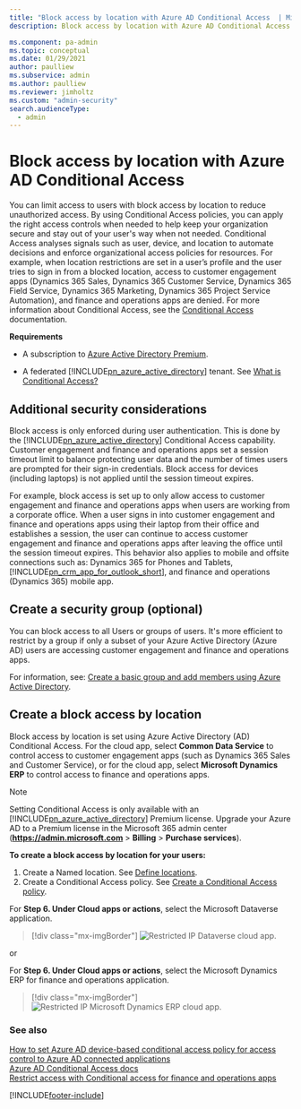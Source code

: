 ```yaml
---
title: "Block access by location with Azure AD Conditional Access  | MicrosoftDocs"
description: Block access by location with Azure AD Conditional Access

ms.component: pa-admin
ms.topic: conceptual
ms.date: 01/29/2021
author: paulliew
ms.subservice: admin
ms.author: paulliew
ms.reviewer: jimholtz
ms.custom: "admin-security"
search.audienceType: 
  - admin
---
```

# Block access by location with Azure AD Conditional Access

You can limit access to users with block access by location to reduce unauthorized access. By using Conditional Access policies, you can apply the right access controls when needed to help keep your organization secure and stay out of your user's way when not needed. Conditional Access analyses signals such as user, device, and location to automate decisions and enforce organizational access policies for resources. For example, when location restrictions are set in a user’s profile and the user tries to sign in from a blocked location, access to customer engagement apps (Dynamics 365 Sales, Dynamics 365 Customer Service, Dynamics 365 Field Service, Dynamics 365 Marketing, Dynamics 365 Project Service Automation), and finance and operations apps are denied. For more information about Conditional Access, see the [Conditional Access](/azure/active-directory/conditional-access/) documentation.

**Requirements**  
  
- A subscription to [Azure Active Directory Premium](https://www.microsoft.com/security/business/identity-access-management/azure-active-directory).  
  
- A federated [!INCLUDE[pn_azure_active_directory](../includes/pn-azure-active-directory.md)] tenant. See [What is Conditional Access?](/azure/active-directory/conditional-access/overview)

## Additional security considerations  
Block access is only enforced during user authentication.  This is done by the [!INCLUDE[pn_azure_active_directory](../includes/pn-azure-active-directory.md)] Conditional Access capability. Customer engagement and finance and operations apps set a session timeout limit to balance protecting user data and the number of times users are prompted for their sign-in credentials. Block access for devices (including laptops) is not applied until the session timeout expires.  
  
 For example, block access is set up to only allow access to customer engagement and finance and operations apps when users are working from a corporate office.  When a user signs in into customer engagement and finance and operations apps using their laptop from their office and establishes a session, the user can continue to access customer engagement and finance and operations apps after leaving the office until the session timeout expires.  This behavior also applies to mobile and offsite connections such as: Dynamics 365 for Phones and Tablets, [!INCLUDE[pn_crm_app_for_outlook_short](../includes/pn-crm-app-for-outlook-short.md)], and finance and operations (Dynamics 365) mobile app.
  
## Create a security group (optional)  
You can block access to all Users or groups of users.  It's more efficient to restrict by a group if only a subset of your Azure Active Directory (Azure AD) users are accessing customer engagement and finance and operations apps.  

For information, see: [Create a basic group and add members using Azure Active Directory](/azure/active-directory/fundamentals/active-directory-groups-create-azure-portal).

## Create a block access by location
Block access by location is set using Azure Active Directory (AD) Conditional Access. For the cloud app, select **Common Data Service** to control access to customer engagement apps (such as Dynamics 365 Sales and Customer Service), or for the cloud app, select **Microsoft Dynamics ERP** to control access to finance and operations apps.
  
> [!NOTE]
> Setting Conditional Access is only available with an [!INCLUDE[pn_azure_active_directory](../includes/pn-azure-active-directory.md)] Premium license.  Upgrade your Azure AD to a Premium license in the Microsoft 365 admin center (**<https://admin.microsoft.com>** > **Billing** > **Purchase services**).  
  
**To create a block access by location for your users:**

1. Create a Named location. See [Define locations](/azure/active-directory/conditional-access/howto-conditional-access-policy-location#define-locations). 
2. Create a Conditional Access policy. See [Create a Conditional Access policy](/azure/active-directory/conditional-access/howto-conditional-access-policy-location#create-a-conditional-access-policy).

  For **Step 6. Under Cloud apps or actions**, select the Microsoft Dataverse application.

  > [!div class="mx-imgBorder"] 
  > ![Restricted IP Dataverse cloud app.](media/restrictedip-cds.png "Restricted IP Dataverse cloud app")

  or

  For **Step 6. Under Cloud apps or actions**, select the Microsoft Dynamics ERP for finance and operations application.

  > [!div class="mx-imgBorder"] 
  > ![Restricted IP Microsoft Dynamics ERP cloud app.](media/restrictedip-erp.png "Restricted IP Microsoft Dynamics ERP cloud app")

### See also  
[How to set Azure AD device-based conditional access policy for access control to Azure AD connected applications](/azure/active-directory/conditional-access/require-managed-devices) <br />
[Azure AD Conditional Access docs](/azure/active-directory/conditional-access/) <br />
[Restrict access with Conditional access for finance and operations apps](https://github.com/microsoft/Dynamics-365-FastTrack-Implementation-Assets/blob/master/CloudSecurity/ConditionalAccess/readme.md)


[!INCLUDE[footer-include](../includes/footer-banner.md)]
